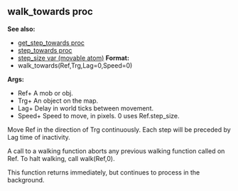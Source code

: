## walk_towards proc
**See also:**
+   [get_step_towards proc](/ref/proc/get_step_towards.md) 
+   [step_towards proc](/ref/proc/step_towards.md) 
+   [step_size var (movable atom)](/ref/atom/movable/var/step_size.md) <!-- -->
**Format:**
+   walk_towards(Ref,Trg,Lag=0,Speed=0)
<!-- -->
**Args:**
+   Ref+ A mob or obj.
+   Trg+ An object on the map.
+   Lag+ Delay in world ticks between movement.
+   Speed+ Speed to move, in pixels. 0 uses Ref.step_size.


Move Ref in the direction of Trg continuously. Each step will
be preceded by Lag time of inactivity. 

A call to a walking
function aborts any previous walking function called on Ref. To halt
walking, call walk(Ref,0). 

This function returns immediately,
but continues to process in the background.